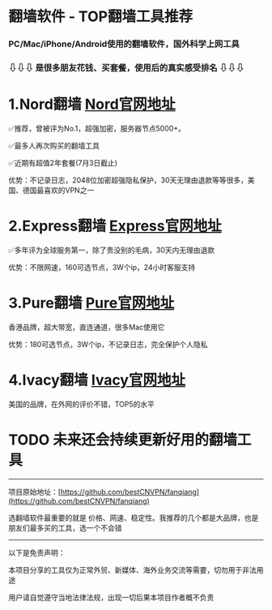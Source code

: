 # 翻墙软件 - TOP翻墙工具推荐
### PC/Mac/iPhone/Android使用的翻墙软件，国外科学上网工具
### ⇩⇩⇩ 是很多朋友花钱、买套餐，使用后的真实感受排名 ⇩⇩⇩

# 1.Nord翻墙   [Nord官网地址](http://get.affiliatescn.net/aff_c?offer_id=153&aff_id=38201&url_id=613&aff_sub=best&aff_click_id=fanqiang)
✅推荐，曾被评为No.1，超强加密，服务器节点5000+。

✅最多人再次购买的翻墙工具

✅近期有超值2年套餐(7月3日截止)

优势：不记录日志，2048位加密超强隐私保护，30天无理由退款等等很多，美国、德国最喜欢的VPN之一

# 2.Express翻墙 [Express官网地址](https://www.xvbelink.com/?a_fid=tizi_vpn&chan=best&data1=fanqiang)
✅多年评为全球服务第一，除了贵没别的毛病，30天内无理由退款

优势：不限网速，160可选节点，3W个ip，24小时客服支持

# 3.Pure翻墙 [Pure官网地址](https://billing.purevpn.com/aff.php?aff=42611&data1=best&data2=fanqiang)
香港品牌，超大带宽，直连通道，很多Mac使用它

优势：180可选节点，3W个ip，不记录日志，完全保护个人隐私

# 4.Ivacy翻墙 [Ivacy官网地址](https://www.ivacykodi.com/easter-deal-2020/?aff=91814&data1=best&data2=fanqiang)
美国的品牌，在外网的评价不错，TOP5的水平

# TODO 未来还会持续更新好用的翻墙工具

----

项目原始地址：[https://github.com/bestCNVPN/fanqiang](https://github.com/bestCNVPN/fanqiang)

选翻墙软件最重要的就是 价格、网速、稳定性。我推荐的几个都是大品牌，也是朋友们最多买的工具，选一个不会错

----

以下是免责声明：

本项目分享的工具仅为正常外贸、新媒体、海外业务交流等需要，切勿用于非法用途

用户请自觉遵守当地法律法规，出现一切后果本项目作者概不负责

